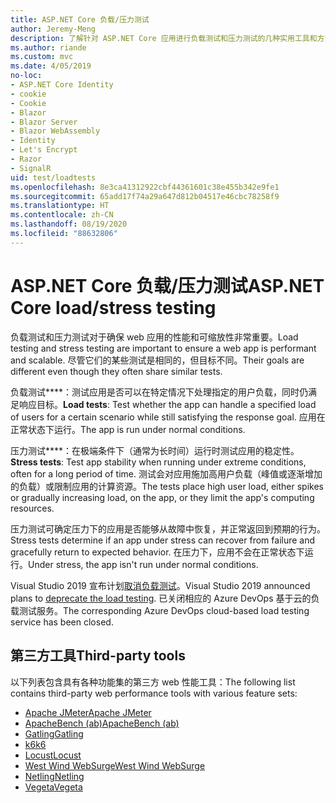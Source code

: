 ```yaml
---
title: ASP.NET Core 负载/压力测试
author: Jeremy-Meng
description: 了解针对 ASP.NET Core 应用进行负载测试和压力测试的几种实用工具和方法。
ms.author: riande
ms.custom: mvc
ms.date: 4/05/2019
no-loc:
- ASP.NET Core Identity
- cookie
- Cookie
- Blazor
- Blazor Server
- Blazor WebAssembly
- Identity
- Let's Encrypt
- Razor
- SignalR
uid: test/loadtests
ms.openlocfilehash: 8e3ca41312922cbf44361601c38e455b342e9fe1
ms.sourcegitcommit: 65add17f74a29a647d812b04517e46cbc78258f9
ms.translationtype: HT
ms.contentlocale: zh-CN
ms.lasthandoff: 08/19/2020
ms.locfileid: "88632806"
---
```

# <a name="aspnet-core-loadstress-testing"></a><span data-ttu-id="1c3a4-103">ASP.NET Core 负载/压力测试</span><span class="sxs-lookup"><span data-stu-id="1c3a4-103">ASP.NET Core load/stress testing</span></span>

<span data-ttu-id="1c3a4-104">负载测试和压力测试对于确保 web 应用的性能和可缩放性非常重要。</span><span class="sxs-lookup"><span data-stu-id="1c3a4-104">Load testing and stress testing are important to ensure a web app is performant and scalable.</span></span> <span data-ttu-id="1c3a4-105">尽管它们的某些测试是相同的，但目标不同。</span><span class="sxs-lookup"><span data-stu-id="1c3a4-105">Their goals are different even though they often share similar tests.</span></span>

<span data-ttu-id="1c3a4-106">负载测试\*\*\*\*：测试应用是否可以在特定情况下处理指定的用户负载，同时仍满足响应目标。</span><span class="sxs-lookup"><span data-stu-id="1c3a4-106">**Load tests**: Test whether the app can handle a specified load of users for a certain scenario while still satisfying the response goal.</span></span> <span data-ttu-id="1c3a4-107">应用在正常状态下运行。</span><span class="sxs-lookup"><span data-stu-id="1c3a4-107">The app is run under normal conditions.</span></span>

<span data-ttu-id="1c3a4-108">压力测试\*\*\*\*：在极端条件下（通常为长时间）运行时测试应用的稳定性。</span><span class="sxs-lookup"><span data-stu-id="1c3a4-108">**Stress tests**: Test app stability when running under extreme conditions, often for a long period of time.</span></span> <span data-ttu-id="1c3a4-109">测试会对应用施加高用户负载（峰值或逐渐增加的负载）或限制应用的计算资源。</span><span class="sxs-lookup"><span data-stu-id="1c3a4-109">The tests place high user load, either spikes or gradually increasing load, on the app, or they limit the app's computing resources.</span></span>

<span data-ttu-id="1c3a4-110">压力测试可确定压力下的应用是否能够从故障中恢复，并正常返回到预期的行为。</span><span class="sxs-lookup"><span data-stu-id="1c3a4-110">Stress tests determine if an app under stress can recover from failure and gracefully return to expected behavior.</span></span> <span data-ttu-id="1c3a4-111">在压力下，应用不会在正常状态下运行。</span><span class="sxs-lookup"><span data-stu-id="1c3a4-111">Under stress, the app isn't run under normal conditions.</span></span>

<span data-ttu-id="1c3a4-112">Visual Studio 2019 宣布计划[取消负载测试](https://devblogs.microsoft.com/devops/cloud-based-load-testing-service-eol/)。</span><span class="sxs-lookup"><span data-stu-id="1c3a4-112">Visual Studio 2019 announced plans to [deprecate the load testing](https://devblogs.microsoft.com/devops/cloud-based-load-testing-service-eol/).</span></span> <span data-ttu-id="1c3a4-113">已关闭相应的 Azure DevOps 基于云的负载测试服务。</span><span class="sxs-lookup"><span data-stu-id="1c3a4-113">The corresponding Azure DevOps cloud-based load testing service has been closed.</span></span>

## <a name="third-party-tools"></a><span data-ttu-id="1c3a4-114">第三方工具</span><span class="sxs-lookup"><span data-stu-id="1c3a4-114">Third-party tools</span></span>

<span data-ttu-id="1c3a4-115">以下列表包含具有各种功能集的第三方 web 性能工具：</span><span class="sxs-lookup"><span data-stu-id="1c3a4-115">The following list contains third-party web performance tools with various feature sets:</span></span>

* [<span data-ttu-id="1c3a4-116">Apache JMeter</span><span class="sxs-lookup"><span data-stu-id="1c3a4-116">Apache JMeter</span></span>](https://jmeter.apache.org/)
* [<span data-ttu-id="1c3a4-117">ApacheBench (ab)</span><span class="sxs-lookup"><span data-stu-id="1c3a4-117">ApacheBench (ab)</span></span>](https://httpd.apache.org/docs/2.4/programs/ab.html)
* [<span data-ttu-id="1c3a4-118">Gatling</span><span class="sxs-lookup"><span data-stu-id="1c3a4-118">Gatling</span></span>](https://gatling.io/)
* [<span data-ttu-id="1c3a4-119">k6</span><span class="sxs-lookup"><span data-stu-id="1c3a4-119">k6</span></span>](https://k6.io)
* [<span data-ttu-id="1c3a4-120">Locust</span><span class="sxs-lookup"><span data-stu-id="1c3a4-120">Locust</span></span>](https://locust.io/)
* [<span data-ttu-id="1c3a4-121">West Wind WebSurge</span><span class="sxs-lookup"><span data-stu-id="1c3a4-121">West Wind WebSurge</span></span>](https://websurge.west-wind.com/)
* [<span data-ttu-id="1c3a4-122">Netling</span><span class="sxs-lookup"><span data-stu-id="1c3a4-122">Netling</span></span>](https://github.com/hallatore/Netling)
* [<span data-ttu-id="1c3a4-123">Vegeta</span><span class="sxs-lookup"><span data-stu-id="1c3a4-123">Vegeta</span></span>](https://github.com/tsenart/vegeta)